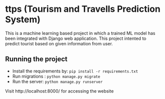 # ttps (Tourism and Travells Prediction System)
This is a machine learning based project in which a trained ML model has been integrated with Django web application. This project intented to predict tourist based on given information from user.

## Running the project

- Install the requirements by: `pip install -r requirements.txt`
- Run migrations : `python manage.py migrate`
- Run the server: `python manage.py runserver`

Visit http://localhost:8000/ for accessing the website

